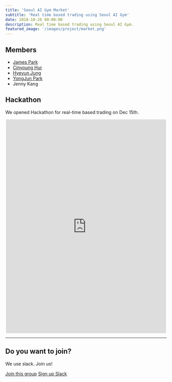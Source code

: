 ```yaml
---
title: 'Seoul AI Gym Market'
subtitle: 'Real time based trading using Seoul AI Gym'
date: 2018-10-26 00:00:00
description: Real time based trading using Seoul AI Gym.
featured_image: '/images/project/market.png'
---
```


## Members

* [James Park](https://www.linkedin.com/in/james-park-laplace)
* [Cinyoung Hur](https://www.github.com/hurcy)
* [Hyeyun Jung](https://www.linkedin.com/in/hyeyun-jung-377b891b)
* [YongJun Park](https://www.linkedin.com/in/yongjun-park/)
* Jenny Kang

## Hackathon

We opened Hackathon for real-time based trading on Dec 15th.
<div align="center" class="image-wrap">
<iframe src="https://www.facebook.com/plugins/post.php?href=https%3A%2F%2Fwww.facebook.com%2Fseoulai%2Fposts%2F344433936374999&width=500" width="500" height="669" style="border:none;overflow:hidden" scrolling="no" frameborder="0" allowTransparency="true" allow="encrypted-media"></iframe>
</div>

---

## Do you want to join?

We use slack. Join us!

<a href="https://seoulai.slack.com/messages/CB4V2L9L5" class="button button--large">Join this group</a>
<a href="https://seoulai.herokuapp.com/" class="button button--large">Sign up Slack</a>
